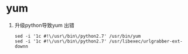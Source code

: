 # yum

1. 升级python导致yum 出错

   ```shell
   sed -i '1c #!\/usr\/bin\/python2.7' /usr/bin/yum
   sed -i '1c #!\/usr\/bin\/python2.7' /usr/libexec/urlgrabber-ext-downn
   ```
